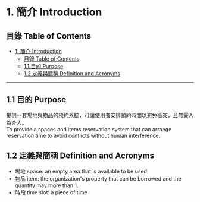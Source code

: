 # 1. 簡介 Introduction

## 目錄 Table of Contents
- [1. 簡介 Introduction](#1-簡介-introduction)
  - [目錄 Table of Contents](#目錄-table-of-contents)
  - [1.1 目的 Purpose](#11-目的-purpose)
  - [1.2 定義與簡稱 Definition and Acronyms](#12-定義與簡稱-definition-and-acronyms)

---

## 1.1 目的 Purpose

提供一套場地與物品的預約系統，可讓使用者安排預約時間以避免衝突，且無需人為介入。  
To provide a spaces and items reservation system that can arrange reservation time to avoid conflicts without human 
interference.

## 1.2 定義與簡稱 Definition and Acronyms

- 場地 space: an empty area that is available to be used
- 物品 item: the organization's property that can be borrowed and the quantity may more than 1.
- 時段 time slot: a piece of time
